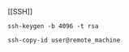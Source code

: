 
[[SSH]]
``` Generar-Clave
ssh-keygen -b 4096 -t rsa
```
``` Copiar-Clave
ssh-copy-id user@remote_machine
```

